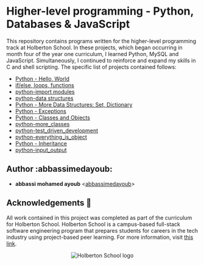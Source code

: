# Higher-level programming - Python, Databases & JavaScript

This repository contains programs written for the higher-level programming
track at Holberton School. In these projects, which began occurring in month
four of the year one curriculum, I learned Python, MySQL and JavaScript.
Simultaneously, I continued to reinforce and expand my skills in C and shell
scripting. The specific list of projects contained follows:

- [Python - Hello, World](./python-hello_world)
- [if/else, loops, functions](./python-if_else_loops_functions/)
- [python-import modules](./python-import_modules)
- [python-data structures](./python-data_structures)
- [Python - More Data Structures: Set, Dictionary](./python-more_data_structures)
- [Python - Exceptions](./python-exceptions0)
- [Python - Classes and Objects](./python-classes)
- [python-more_classes](./python-more_classes)
- [python-test_driven_development](./python-test_driven_development)
- [python-everything_is_object](./python-everything_is_object)
- [Python - Inheritance](./python-inheritance)
- [python-input_output](./python-input_output)


## Author :abbassimedayoub:

- **abbassi mohamed ayoub** <[abbassimedayoub](https://github.com/abbassimedayoub)>

## Acknowledgements :pray:

All work contained in this project was completed as part of the curriculum for
Holberton School. Holberton School is a campus-based full-stack software
engineering program that prepares students for careers in the tech industry
using project-based peer learning. For more information, visit
[this link](https://www.holbertonschool.com/).

<p align="center">
  <img src="http://www.holbertonschool.com/holberton-logo.png"
       alt="Holberton School logo"
  >
</p>
